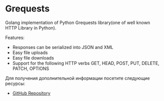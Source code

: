 # Grequests

Golang implementation of Python Grequests library(one of well known HTTP Library in Python).

Features:

- Responses can be serialized into JSON and XML
- Easy file uploads
- Easy file downloads
- Support for the following HTTP verbs GET, HEAD, POST, PUT, DELETE, PATCH, OPTIONS

Для получения дополнительной информации посетите следующие ресурсы:

- [GitHub Repository](https://github.com/levigross/grequests)
